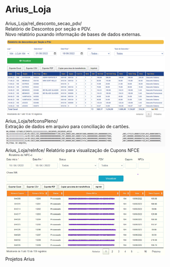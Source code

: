 # Arius_Loja
Arius_Loja/rel_desconto_secao_pdv/<br>
Relatório de Descontos por seção e PDV.<br>
Novo relatório puxando informação de bases de dados externas.
<img src="/rel_desconto_secao_pdv/Capturadetela.png" alt="img"/>
<br>
Arius_Loja/tefconsPleno/<br>
Extração de dados em arquivo para conciliação de cartões.<br>
<img src="/tefconsPleno/tefcons.png" alt="img"/>
<br>
Arius_Loja/relnfce/
Relatório para visualização de Cupons NFCE
<img src="/relnfce/relnfce.png" alt="img"/>
<br>
 Projetos Arius
